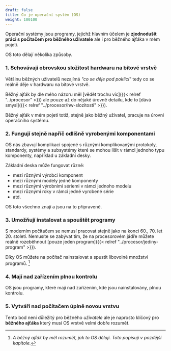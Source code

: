 ```yaml
---
draft: false
title: Co je operační systém (OS)
weight: 100100
---
```


Operační systémy jsou programy, jejichž hlavním účelem je **zjednodušit práci s počítačem pro běžného uživatele** ale i pro běžného ajťáka v mém pojetí.

OS toto dělají několika způsoby.

### 1. Schovávají obrovskou složitost hardwaru na bitové vrstvě

Většinu běžných uživatelů nezajímá *"co se děje pod poklicí"* tedy co se reálně děje v hardwaru na bitové vrstvě.

Běžný ajťák by dle mého názoru měl [vědět trochu víc]({{< relref "../procesor" >}}) ale pouze až do nějaké úrovně detailu, kde to [dává smysl]({{< relref "../procesor/hw-slozitosti" >}}).

Běžný ajťák v mém pojetí totiž, stejně jako běžný uživatel, pracuje na úrovni operačního systému.

### 2. Fungují stejně napříč odlišně vyrobenými komponentami

OS nás zbavují komplikací spojené s různými komplikovanými protokoly, standardy, systémy a subsystémy které se mohou lišit v rámci jednoho typu komponenty, například u základní desky.

Základní deska může fungovat různě:

- mezi různými výrobci komponent
- mezi různými modely jedné komponenty
- mezi různými výrobními sériemi v rámci jednoho modelu
- mezi různými roky v rámci jedné vyrobené série
- atd.

OS toto všechno znají a jsou na to připravené.

### 3. Umožňují instalovat a spouštět programy

S moderním počítačem se nemusí pracovat stejně jako na konci 60., 70. let 20. století. Nemusíte se zabývat tím, že na procesorovém jádře můžete reálně rozeběhnout [pouze jeden program]({{< relref "../procesor/jediny-program"  >}}).

Díky OS můžete na počítač nainstalovat a spustit libovolné množství programů. [^m]

### 4. Mají nad zařízením plnou kontrolu

OS jsou programy, které mají nad zařízením, kde jsou nainstalovány, plnou kontrolu.

### 5. Vytváří nad počítačem úplně novou vrstvu

Tento bod není důležitý pro běžného *uživatele* ale je naprosto klíčový pro **běžného ajťáka** který musí OS vrstvě velmi dobře rozumět.

[^m]: *A běžný ajťák by měl rozumět, jak to OS dělají. Toto popisuji v pozdější kapitole.*